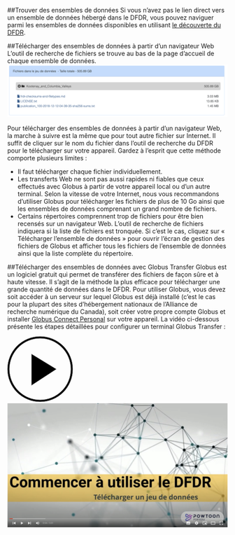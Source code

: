 ##Trouver des ensembles de données
Si vous n’avez pas le lien direct vers un ensemble de données hébergé dans le DFDR, 
vous pouvez naviguer parmi les ensembles de données disponibles en utilisant [le découverte du DFDR](https://www.frdr-dfdr.ca/discover/html/discovery-ui.html?q=*&Collection=FRDR).

##Télécharger des ensembles de données à partir d’un navigateur Web
L’outil de recherche de fichiers se trouve au bas de la page d’accueil de chaque ensemble de données.
<a href="/docs/img/screenshots/téléchargement_données/toile_télécharger.png" class="screenshot-lightbox">
<img src="/docs/img/screenshots/téléchargement_données/toile_télécharger.png" alt="Capture d'écran montrant le widget de navigation de fichiers sur la page d'accueil de l'élément FRDR." class="screenshot"/>
</a>

Pour télécharger des ensembles de données à partir d’un navigateur Web, la marche à suivre est la même que pour tout autre fichier sur Internet. Il suffit de cliquer sur le nom du fichier dans l’outil de recherche du DFDR pour le télécharger sur votre appareil. Gardez à l’esprit que cette méthode comporte plusieurs limites :

* Il faut télécharger chaque fichier individuellement.
* Les transferts Web ne sont pas aussi rapides ni fiables que ceux effectués avec Globus à partir de votre appareil local ou d’un autre terminal. Selon la vitesse de votre Internet, nous vous recommandons d’utiliser Globus pour télécharger les fichiers de plus de 10 Go ainsi que les ensembles de données comprenant un grand nombre de fichiers.
* Certains répertoires comprennent trop de fichiers pour être bien recensés sur un navigateur Web. L’outil de recherche de fichiers indiquera si la liste de fichiers est tronquée. Si c’est le cas, cliquez sur « Télécharger l’ensemble de données » pour ouvrir l’écran de gestion des fichiers de Globus et afficher tous les fichiers de l’ensemble de données ainsi que la liste complète du répertoire.

##Télécharger des ensembles de données avec Globus Transfer
Globus est un logiciel gratuit qui permet de transférer des fichiers de façon sûre et à haute vitesse. Il s’agit de la méthode la plus efficace pour télécharger une grande quantité de données dans le DFDR. Pour utiliser Globus, vous devez soit accéder à un serveur sur lequel Globus est déjà installé (c’est le cas pour la plupart des sites d’hébergement nationaux de l’Alliance de recherche numérique du Canada), soit créer votre propre compte Globus et installer [Globus Connect Personal](https://www.globus.org/globus-connect-personal)  sur votre appareil.
La vidéo ci-dessous présente les étapes détaillées pour configurer un terminal Globus Transfer :

<div class="video-wrap">
<a href="https://www.youtube.com/watch?v=zSdpMNlIlpk&list=PLX9EpizS4A0suoSV2N0nn9parl96xHPkz&index=11" target="_blank">
  <div class="video-play-btn">
    <svg xmlns="http://www.w3.org/2000/svg" width="150px" height="150px" viewbox="0 0 150 150" version="1.1">
        <path stroke="#cccccc" stroke-width="2px" d="M150,0A150,150,0,1,0,300,150,150,150,0,0,0,150,0Zm0,290A140,140,0,1,1,290,150,140,140,0,0,1,150,290Z" transform="matrix(0.5,0,0,0.5,0,0)"></path>
        <polygon stroke="#cccccc" stroke-width="2px" points="225 150 110 80 110 225 225 150" transform="matrix(0.5,0,0,0.5,0,0)"></polygon>
    </svg>
  </div>
  <img class="video-placeholder" src="/docs/img/video_placeholders/fr/téléchargement_youtube.png" alt="Aperçu vidéo: comment télécharger et installer Globus Connect Personal.">
</a>
</div>
